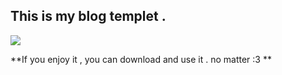 ## This is my blog templet . 

![](https://res.cloudinary.com/vinhhai/image/upload/v1568551808/kpwg0vhe3tiumkbken15.png)

**If you enjoy it , you can download and use it . no matter :3 **

